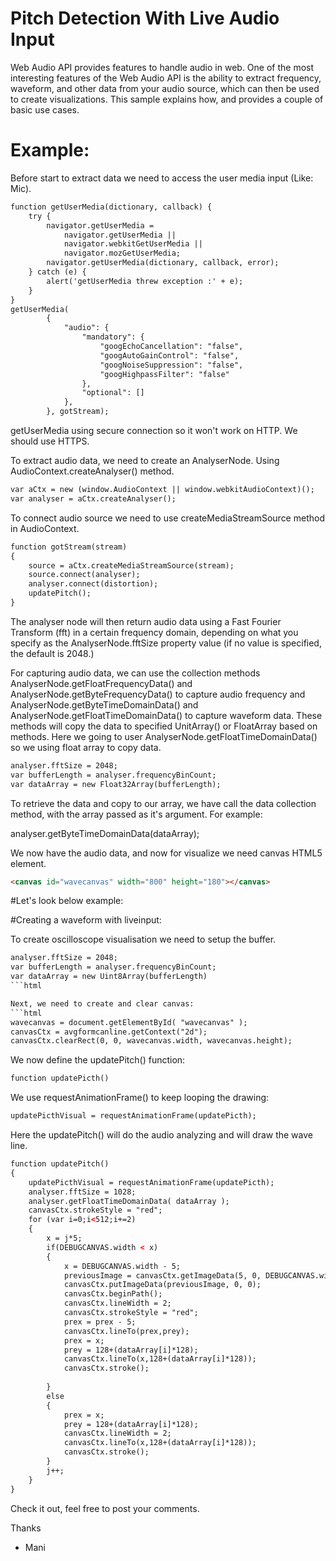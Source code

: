 # Pitch Detection With Live Audio Input

Web Audio API provides features to handle audio in web. One of the most interesting features of the Web Audio API is the ability to extract frequency, waveform, and other data from your audio source, which can then be used to create visualizations. This sample explains how, and provides a couple of basic use cases.

# Example:
Before start to extract data we need to access the user media input (Like: Mic).
```html
function getUserMedia(dictionary, callback) {
    try {
        navigator.getUserMedia = 
        	navigator.getUserMedia ||
        	navigator.webkitGetUserMedia ||
        	navigator.mozGetUserMedia;
        navigator.getUserMedia(dictionary, callback, error);
    } catch (e) {
        alert('getUserMedia threw exception :' + e);
    }
}
getUserMedia(
    	{
            "audio": {
                "mandatory": {
                    "googEchoCancellation": "false",
                    "googAutoGainControl": "false",
                    "googNoiseSuppression": "false",
                    "googHighpassFilter": "false"
                },
                "optional": []
            },
        }, gotStream);
```
getUserMedia using secure connection so it won't work on HTTP. We should use HTTPS.

To extract audio data, we need to create an AnalyserNode. Using AudioContext.createAnalyser() method.
```html
var aCtx = new (window.AudioContext || window.webkitAudioContext)();
var analyser = aCtx.createAnalyser();
```

To connect audio source we need to use createMediaStreamSource method in AudioContext.

```html
function gotStream(stream) 
{
	source = aCtx.createMediaStreamSource(stream);
	source.connect(analyser);
	analyser.connect(distortion);
	updatePitch();
}
```

The analyser node will then return audio data using a Fast Fourier Transform (fft) in a certain frequency domain, depending on what you specify as the AnalyserNode.fftSize property value (if no value is specified, the default is 2048.)

For capturing audio data, we can use the collection methods AnalyserNode.getFloatFrequencyData() and AnalyserNode.getByteFrequencyData() to capture audio frequency and AnalyserNode.getByteTimeDomainData() and AnalyserNode.getFloatTimeDomainData() to capture waveform data. These methods will copy the data to specified UnitArray() or FloatArray based on methods. Here we going to user AnalyserNode.getFloatTimeDomainData() so we using float array to copy data.
```html
analyser.fftSize = 2048;
var bufferLength = analyser.frequencyBinCount;
var dataArray = new Float32Array(bufferLength);
```

To retrieve the data and copy to our array, we have call the data collection method, with the array passed as it's argument. For example:

analyser.getByteTimeDomainData(dataArray);

We now have the audio data, and now for visualize we need canvas HTML5 element.
```html
<canvas id="wavecanvas" width="800" height="180"></canvas>
```

#Let's look below example:

#Creating a waveform with liveinput:

To create oscilloscope visualisation we need to setup the buffer.
```html
analyser.fftSize = 2048;
var bufferLength = analyser.frequencyBinCount;
var dataArray = new Uint8Array(bufferLength)
```html

Next, we need to create and clear canvas:
```html
wavecanvas = document.getElementById( "wavecanvas" );
canvasCtx = avgformcanline.getContext("2d");
canvasCtx.clearRect(0, 0, wavecanvas.width, wavecanvas.height);

```
We now define the updatePitch() function:
```html
function updatePicth()
```

We use requestAnimationFrame() to keep looping the drawing:
```html
updatePicthVisual = requestAnimationFrame(updatePicth);
```

Here the updatePitch() will do the audio analyzing and will draw the wave line.
```html
function updatePitch() 
{
	updatePicthVisual = requestAnimationFrame(updatePicth);
	analyser.fftSize = 1028;
	analyser.getFloatTimeDomainData( dataArray );
	canvasCtx.strokeStyle = "red";
	for (var i=0;i<512;i+=2)
 	{
		x = j*5;
		if(DEBUGCANVAS.width < x)
		{
			x = DEBUGCANVAS.width - 5;		
			previousImage = canvasCtx.getImageData(5, 0, DEBUGCANVAS.width, DEBUGCANVAS.height);
			canvasCtx.putImageData(previousImage, 0, 0);
			canvasCtx.beginPath();
			canvasCtx.lineWidth = 2;
			canvasCtx.strokeStyle = "red";
			prex = prex - 5;
			canvasCtx.lineTo(prex,prey);
			prex = x;
			prey = 128+(dataArray[i]*128);
			canvasCtx.lineTo(x,128+(dataArray[i]*128));
			canvasCtx.stroke();
		
		}
		else
		{
			prex = x;
			prey = 128+(dataArray[i]*128);
			canvasCtx.lineWidth = 2;
			canvasCtx.lineTo(x,128+(dataArray[i]*128));
			canvasCtx.stroke();
		}
		j++;
 	}
}
```

Check it out, feel free to post your comments.

Thanks
- Mani
